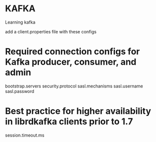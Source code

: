 # KAFKA
Learning kafka

add a client.properties file with these configs
# Required connection configs for Kafka producer, consumer, and admin
bootstrap.servers
security.protocol
sasl.mechanisms
sasl.username
sasl.password

# Best practice for higher availability in librdkafka clients prior to 1.7
session.timeout.ms


